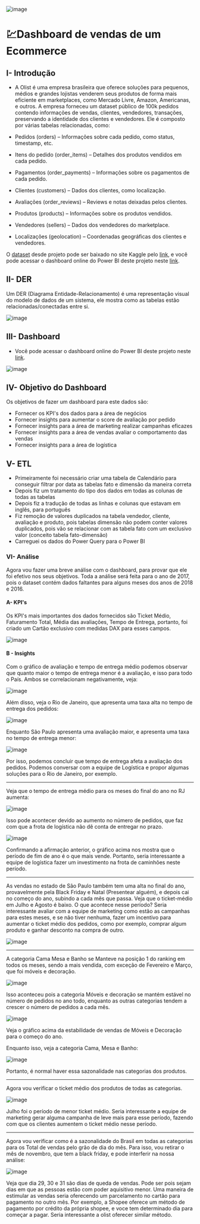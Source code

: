 ![image](https://github.com/user-attachments/assets/34c03178-fe24-4300-95f8-7df6fcf75b4c)



# 💹Dashboard de vendas de um Ecommerce

## I- Introdução
- A Olist é uma empresa brasileira que oferece soluções para pequenos, médios e grandes lojistas venderem seus produtos de forma mais eficiente em marketplaces, como Mercado Livre, Amazon, Americanas, e outros. A empresa forneceu um dataset público de 100k pedidos contendo informações de vendas, clientes, vendedores, transações, preservando a identidade dos clientes e vendedores. Ele é composto por várias tabelas relacionadas, como:

- Pedidos (orders) – Informações sobre cada pedido, como status, timestamp, etc.
- Itens do pedido (order_items) – Detalhes dos produtos vendidos em cada pedido.
- Pagamentos (order_payments) – Informações sobre os pagamentos de cada pedido.
- Clientes (customers) – Dados dos clientes, como localização.
- Avaliações (order_reviews) – Reviews e notas deixadas pelos clientes.
- Produtos (products) – Informações sobre os produtos vendidos.
- Vendedores (sellers) – Dados dos vendedores do marketplace.
- Localizações (geolocation) – Coordenadas geográficas dos clientes e vendedores.

O [dataset](https://www.kaggle.com/datasets/olistbr/brazilian-ecommerce) desde projeto pode ser baixado no site Kaggle pelo [link](https://www.kaggle.com/datasets/olistbr/brazilian-ecommerce), e você pode acessar o dashboard online do Power BI deste projeto neste [link](https://app.powerbi.com/view?r=eyJrIjoiZGY0YTAzMzctZmVhYi00NDFkLTkzYWYtMTgwZDcxMzE2ZGM3IiwidCI6IjRmZDUyYzZkLTcwMDctNDc1NS04NWZhLTI1Zjg2ZTcxYWVjNyJ9).

## II- DER
Um DER (Diagrama Entidade-Relacionamento) é uma representação visual do modelo de dados de um sistema, ele mostra como as tabelas estão relacionadas/conectadas entre si.

![image](https://github.com/user-attachments/assets/4bbce40f-b0fe-42d0-8042-ec01f4fd0b04)



## III- Dashboard
- Você pode acessar o dashboard online do Power BI deste projeto neste [link](https://app.powerbi.com/view?r=eyJrIjoiZGY0YTAzMzctZmVhYi00NDFkLTkzYWYtMTgwZDcxMzE2ZGM3IiwidCI6IjRmZDUyYzZkLTcwMDctNDc1NS04NWZhLTI1Zjg2ZTcxYWVjNyJ9).

![image](https://github.com/user-attachments/assets/6f23cb4d-740b-4398-945f-4ac472a6bf4e)






## IV- Objetivo do Dashboard
Os objetivos de fazer um dashboard para este dados são:
- Fornecer os KPI's dos dados para a área de negócios
- Fornecer insights para aumentar o score de avaliação por pedido
- Fornecer insights para a área de marketing realizar campanhas eficazes
- Fornecer insights para a área de vendas avaliar o comportamento das vendas
- Fornecer insights para a área de logística



## V- ETL

- Primeiramente foi necessário criar uma tabela de Calendário para conseguir filtrar por data as tabelas fato e dimensão da maneira correta
- Depois fiz um tratamento do tipo dos dados em todas as colunas de todas as tabelas
- Depois fiz a tradução de todas as linhas e colunas que estavam em inglês, para português
- Fiz remoção de valores duplicados na tabela vendedor, cliente, avaliação e produto, pois tabelas dimensão não podem conter valores duplicados, pois vão se relacionar com as tabela fato com um exclusivo valor (conceito tabela fato-dimensão)
- Carreguei os dados do Power Query para o Power BI


### VI- Análise

Agora vou fazer uma breve análise com o dashboard, para provar que ele foi efetivo nos seus objetivos. Toda a análise será feita para o ano de 2017, pois o dataset contém dados faltantes para alguns meses dos anos de 2018 e 2016.

#### A- KPI's

Os KPI's mais importantes dos dados fornecidos são Ticket Médio, Faturamento Total, Média das avaliações, Tempo de Entrega, portanto, foi criado um Cartão exclusivo com medidas DAX para esses campos.

![image](https://github.com/user-attachments/assets/daf3272f-0deb-4abe-b884-97d5d54f5d63)

#### B - Insights

Com o gráfico de avaliação e tempo de entrega médio podemos observar que quanto maior o tempo de entrega menor é a avaliação, e isso para todo o País. Ambos se correlacionam negativamente, veja:

![image](https://github.com/user-attachments/assets/3c54b4ab-507f-477e-913b-7ab50484676e)


Além disso, veja o Rio de Janeiro, que apresenta uma taxa alta no tempo de entrega dos pedidos:

![image](https://github.com/user-attachments/assets/6fa2eb76-4dda-4fc5-ada9-06d6da80c7cc)

Enquanto São Paulo apresenta uma avaliação maior, e apresenta uma taxa no tempo de entrega menor:

![image](https://github.com/user-attachments/assets/adfb44db-b3e7-4747-8c30-836a5313a314)

Por isso, podemos concluir que tempo de entrega afeta a avaliação dos pedidos. Podemos conversar com a equipe de Logística e propor algumas soluções para o Rio de Janeiro, por exemplo.

---

Veja que o tempo de entrega médio para os meses do final do ano no RJ aumenta:

![image](https://github.com/user-attachments/assets/4b317f6f-58e6-4cfe-a685-c7241805819b)

Isso pode acontecer devido ao aumento no número de pedidos, que faz com que a frota de logística não dê conta de entregar no prazo.

![image](https://github.com/user-attachments/assets/abc6d120-c982-485e-8992-540cf18d54f1)


Confirmando a afirmação anterior, o gráfico acima nos mostra que o período de fim de ano é o que mais vende. Portanto, seria interessante a equipe de logística fazer um investimento na frota de caminhões neste período.


---

As vendas no estado de São Paulo também tem uma alta no final do ano, provavelmente pela Black Friday e Natal (Presentear alguém), e depois cai no começo do ano, subindo a cada mês que passa. Veja que o ticket-médio em Julho e Agosto é baixo. O que acontece nesse período? Seria interessante avaliar com a equipe de marketing como estão as campanhas para estes meses, e se não tiver nenhuma, fazer um incentivo para aumentar o ticket médio dos pedidos, como por exemplo, comprar algum produto e ganhar desconto na compra de outro.

![image](https://github.com/user-attachments/assets/c846965f-1e7e-4c1b-962f-d46bc5ae6e22)

---

A categoria Cama Mesa e Banho se Manteve na posição 1 do ranking em todos os meses, sendo a mais vendida, com exceção de Fevereiro e Março, que foi móveis e decoração.

![image](https://github.com/user-attachments/assets/ab3d74f2-fc13-4c2b-b3a1-352376c21783)

Isso aconteceu pois a categoria Móveis e decoração se mantém estável no número de pedidos no ano todo, enquanto as outras categorias tendem a crescer o número de pedidos a cada mês.

![image](https://github.com/user-attachments/assets/865e9974-db06-4ba7-be7f-2884bfe3adbf)

Veja o gráfico acima da estabilidade de vendas de Móveis e Decoração para o começo do ano.

Enquanto isso, veja a categoria Cama, Mesa e Banho:

![image](https://github.com/user-attachments/assets/52172f6e-2c21-45a8-9e33-6116868c63c7)


Portanto, é normal haver essa sazonalidade nas categorias dos produtos.

---

Agora vou verificar o ticket médio dos produtos de todas as categorias.

![image](https://github.com/user-attachments/assets/0a3f886d-6b96-4b61-8e2a-d386b232f1e3)


Julho foi o período de menor ticket médio. Seria interessante a equipe de marketing gerar alguma campanha de leve mais para esse período, fazendo com que os clientes aumentem o ticket médio nesse período.

---
Agora vou verificar como é a sazonalidade do Brasil em todas as categorias para os Total de vendas pelo grão de dia do mês. Para isso, vou retirar o mês de novembro, que tem a black friday, e pode interferir na nossa análise:

![image](https://github.com/user-attachments/assets/db03223a-4251-4882-a136-2d44c011851b)

Veja que dia 29, 30 e 31 são dias de queda de vendas. Pode ser pois sejam dias em que as pessoas estão com poder aquisitivo menor. Uma maneira de estimular as vendas seria oferecendo um parcelamento no cartão para pagamento no outro mês. Por exemplo, a Shopee oferece um método de pagamento por crédito da própria shopee, e voce tem determinado dia para começar a pagar. Seria interessante a olist oferecer similar método.




